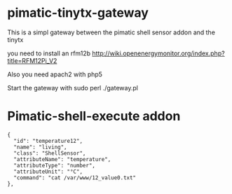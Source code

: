 pimatic-tinytx-gateway
======================

This is a simpl gateway between the pimatic shell sensor addon and the tinytx

you need to install an rfm12b
http://wiki.openenergymonitor.org/index.php?title=RFM12Pi_V2

Also you need
apach2 with php5

Start the gateway with
sudo perl ./gateway.pl

Pimatic-shell-execute addon
======================

    {
      "id": "temperature12",
      "name": "living",
      "class": "ShellSensor",
      "attributeName": "temperature",
      "attributeType": "number",
      "attributeUnit": "°C",
      "command": "cat /var/www/12_value0.txt"
    },
